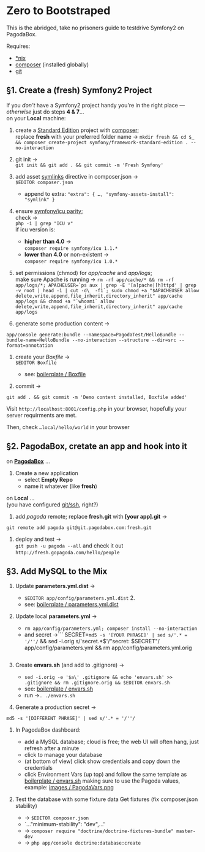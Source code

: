 Zero to Bootstraped
==========================

This is the abridged, take no prisoners guide to testdrive Symfony2 on PagodaBox.

Requires:

- [*nix](http://en.wikipedia.org/wiki/Unix-like)
- [composer](http://getcomposer.org/) (installed globally)
- [git](http://git-scm.com/)

## §1. Create a (fresh) Symfony2 Project

If you *don't* have a Symfony2 project handy you're in the right place — *otherwise* just do steps **4 & 7**…<br/>on your **Local** machine:

1. create a [Standard Edition](https://github.com/symfony/symfony-standard) project with [composer](http://getcomposer.org/);<br/>replace **fresh** with your preferred folder name → `mkdir fresh && cd $_ && composer create-project symfony/framework-standard-edition . --no-interaction`

1. git init →<br/>
`git init && git add . && git commit -m 'Fresh Symfony'`

1. add asset [symlinks](http://stackoverflow.com/questions/9931127/symfony-2-working-with-assets) directive in composer.json →<br/>`$EDITOR composer.json`
	- append to extra: ``` "extra": {
    …,
    "symfony-assets-install": "symlink"
} ```

1. ensure [symfony/icu parity](http://symfony.com/doc/master/components/intl.html);<br/>check  →<br/>`php -i | grep "ICU v"`<br/>if icu version is:
	- **higher than 4.0** →<br/>`composer require symfony/icu 1.1.*`
	- **lower than 4.0** or non-existent →<br/>`composer require symfony/icu 1.0.*`

1. set permissions (chmod) for *app/cache* and *app/logs*;<br/>make sure Apache is running →
```rm -rf app/cache/* && rm -rf app/logs/*; APACHEUSER=`ps aux | grep -E '[a]pache|[h]ttpd' | grep -v root | head -1 | cut -d\  -f1`; sudo chmod +a "$APACHEUSER allow delete,write,append,file_inherit,directory_inherit" app/cache app/logs && chmod +a "`whoami` allow delete,write,append,file_inherit,directory_inherit" app/cache app/logs```

1. generate some production content → 
```
app/console generate:bundle --namespace=PagodaTest/HelloBundle --bundle-name=HelloBundle --no-interaction --structure --dir=src --format=annotation
```

1. create your *Boxfile* →<br/>```$EDITOR Boxfile```
	- see: [boilerplate / Boxfile](https://raw.github.com/mfdj/symfony2-on-pagodabox/master/boilerplate/Boxfile)

1. commit →<br/>
```
git add . && git commit -m 'Demo content installed, Boxfile added'
```

Visit `http://localhost:8001/config.php` in your browser, hopefully your server requirments are met.

Then, check `…local/hello/world` in your browser


## §2. PagodaBox, cretate an app and hook into it

on **[PagodaBox](https://dashboard.pagodabox.com/)** …

1. Create a new application 
	- select **Empty Repo**
	- name it whatever (like **fresh**)

on **Local** …<br/>(you have configured [git/ssh](http://help.pagodabox.com/customer/portal/articles/200927), right?)

1. add *pagoda* remote; replace **fresh.git** with **[your app].git** →<br/>
```
git remote add pagoda git@git.pagodabox.com:fresh.git
```

1. deploy and test →<br/>```git push -u pagoda --all``` and check it out `http://fresh.gopagoda.com/hello/people`


## §3. Add MySQL to the Mix

1. Update **parameters.yml.dist** →
   - `$EDITOR app/config/parameters.yml.dist` 2. 
   - see: [boilerplate / parameters.yml.dist](../boilerplate/parameters.yml.dist)

1. Update local **parameters.yml** →
	- `rm app/config/parameters.yml; composer install --no-interaction`
	- and secret →``` SECRET=`md5 -s '[YOUR PHRASE]' | sed s/'.* = '/''/` && sed -i.orig s/'secret.*$'/"secret: $SECRET"/ app/config/parameters.yml && rm app/config/parameters.yml.orig
	```

1. Create **envars.sh** (and add to .gitignore) →
	- `sed -i.orig -e '$a\' .gitignore && echo 'envars.sh' >> .gitignore && rm .gitignore.orig && $EDITOR envars.sh	`	
	- see: [boilerplate / envars.sh](../boilerplate/envars.sh)
	- run →`. ./envars.sh`

1. Generate a production secret →
```
md5 -s '[DIFFERENT PHRASE]' | sed s/'.* = '/''/
```

1. In PagodaBox dashboard: 
    - add a MySQL database; cloud is free; the web UI will often hang, just refresh after a minute
    - click to manage your database
    - (at bottom of view) click show credentials and copy down the credentials
    - click Environment Vars (up top) and follow the same template as [boilerplate / envars.sh](../boilerplate/envars.sh) making sure to use the Pagoda values, example: [images / PagodaVars.png](images/PagodaVars.png)
    
1. Test the database with some fixture data
Get fixtures (fix composer.json stability)
	- → `$EDITOR composer.json`
	- `…"minimum-stability": "dev",…'
	- → `composer require "doctrine/doctrine-fixtures-bundle" master-dev`
	- → `php app/console doctrine:database:create`



